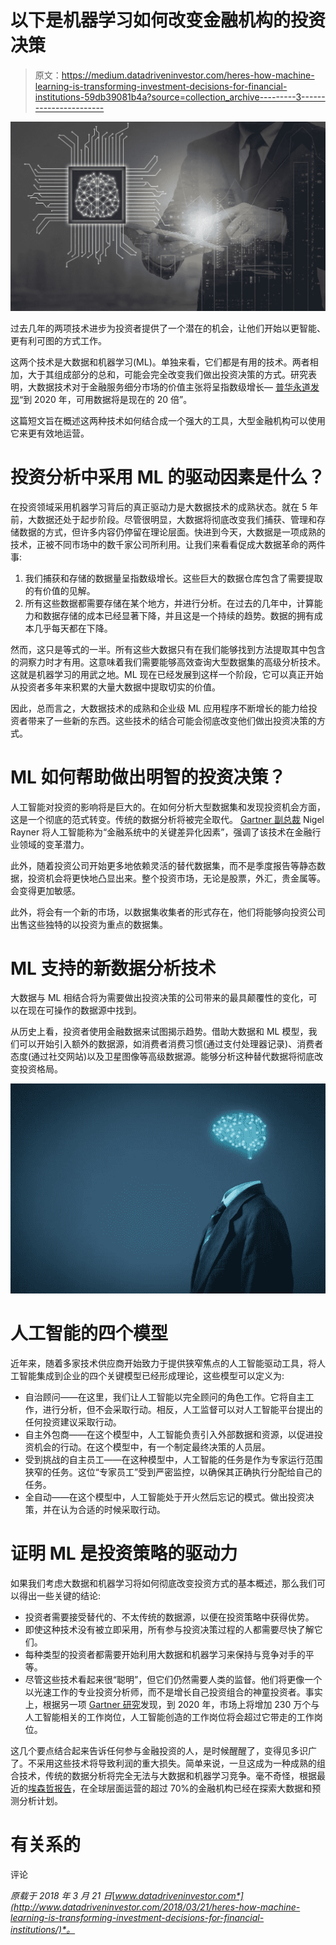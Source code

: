 # 以下是机器学习如何改变金融机构的投资决策

> 原文：<https://medium.datadriveninvestor.com/heres-how-machine-learning-is-transforming-investment-decisions-for-financial-institutions-59db39081b4a?source=collection_archive---------3----------------------->

![](img/95c4df22984b8f082bd0f0e1f024d37f.png)

过去几年的两项技术进步为投资者提供了一个潜在的机会，让他们开始以更智能、更有利可图的方式工作。

这两个技术是大数据和机器学习(ML)。单独来看，它们都是有用的技术。两者相加，大于其组成部分的总和，可能会完全改变我们做出投资决策的方式。研究表明，大数据技术对于金融服务细分市场的价值主张将呈指数级增长— [普华永道发现](https://www.pwc.com/gx/en/financial-services/assets/pdf/technology2020-and-beyond.pdf)“到 2020 年，可用数据将是现在的 20 倍”。

这篇短文旨在概述这两种技术如何结合成一个强大的工具，大型金融机构可以使用它来更有效地运营。

# 投资分析中采用 ML 的驱动因素是什么？

在投资领域采用机器学习背后的真正驱动力是大数据技术的成熟状态。就在 5 年前，大数据还处于起步阶段。尽管很明显，大数据将彻底改变我们捕获、管理和存储数据的方式，但许多内容仍停留在理论层面。快进到今天，大数据是一项成熟的技术，正被不同市场中的数千家公司所利用。让我们来看看促成大数据革命的两件事:

1.  我们捕获和存储的数据量呈指数级增长。这些巨大的数据仓库包含了需要提取的有价值的见解。
2.  所有这些数据都需要存储在某个地方，并进行分析。在过去的几年中，计算能力和数据存储的成本已经显著下降，并且这是一个持续的趋势。数据的拥有成本几乎每天都在下降。

然而，这只是等式的一半。所有这些大数据只有在我们能够找到方法提取其中包含的洞察力时才有用。这意味着我们需要能够高效查询大型数据集的高级分析技术。这就是机器学习的用武之地。ML 现在已经发展到这样一个阶段，它可以真正开始从投资者多年来积累的大量大数据中提取切实的价值。

因此，总而言之，大数据技术的成熟和企业级 ML 应用程序不断增长的能力给投资者带来了一些新的东西。这些技术的结合可能会彻底改变他们做出投资决策的方式。

# ML 如何帮助做出明智的投资决策？

人工智能对投资的影响将是巨大的。在如何分析大型数据集和发现投资机会方面，这是一个彻底的范式转变。传统的数据分析将被完全取代。 [Gartner 副总裁](https://www.gartner.com/smarterwithgartner/how-ai-will-transform-financial-management-applications/) Nigel Rayner 将人工智能称为“金融系统中的关键差异化因素”，强调了该技术在金融行业领域的变革潜力。

此外，随着投资公司开始更多地依赖灵活的替代数据集，而不是季度报告等静态数据，投资机会将更快地凸显出来。整个投资市场，无论是股票，外汇，贵金属等。会变得更加敏感。

此外，将会有一个新的市场，以数据集收集者的形式存在，他们将能够向投资公司出售这些独特的以投资为重点的数据集。

# ML 支持的新数据分析技术

大数据与 ML 相结合将为需要做出投资决策的公司带来的最具颠覆性的变化，可以在现在可操作的数据源中找到。

从历史上看，投资者使用金融数据来试图揭示趋势。借助大数据和 ML 模型，我们可以开始引入额外的数据源，如消费者消费习惯(通过支付处理器记录)、消费者态度(通过社交网站)以及卫星图像等高级数据源。能够分析这种替代数据将彻底改变投资格局。

![](img/66981b3df6440ee78df724d7852ae63d.png)

# 人工智能的四个模型

近年来，随着多家技术供应商开始致力于提供狭窄焦点的人工智能驱动工具，将人工智能集成到企业的四个关键模型已经形成理论，这些模型可以定义为:

*   自治顾问——在这里，我们让人工智能以完全顾问的角色工作。它将自主工作，进行分析，但不会采取行动。相反，人工监督可以对人工智能平台提出的任何投资建议采取行动。
*   自主外包商——在这个模型中，人工智能负责引入外部数据和资源，以促进投资机会的行动。在这个模型中，有一个制定最终决策的人员层。
*   受到挑战的自主员工——在这种模型中，人工智能的任务是作为专家运行范围狭窄的任务。这位“专家员工”受到严密监控，以确保其正确执行分配给自己的任务。
*   全自动——在这个模型中，人工智能处于开火然后忘记的模式。做出投资决策，并在认为合适的时候采取行动。

# 证明 ML 是投资策略的驱动力

如果我们考虑大数据和机器学习将如何彻底改变投资方式的基本概述，那么我们可以得出一些关键的结论:

*   投资者需要接受替代的、不太传统的数据源，以便在投资策略中获得优势。
*   即使这种技术没有被立即采用，所有参与投资决策过程的人都需要尽快了解它们。
*   每种类型的投资者都需要开始利用大数据和机器学习来保持与竞争对手的平等。
*   尽管这些技术看起来很“聪明”，但它们仍然需要人类的监督。他们将更像一个以光速工作的专业投资分析师，而不是增长自己投资组合的神童投资者。事实上，根据另一项 [Gartner 研究](https://www.gartner.com/newsroom/id/3837763)发现，到 2020 年，市场上将增加 230 万个与人工智能相关的工作岗位，人工智能创造的工作岗位将会超过它带走的工作岗位。

这几个要点结合起来告诉任何参与金融投资的人，是时候醒醒了，变得见多识广了。不采用这些技术将导致利润的重大损失。简单来说，一旦这成为一种成熟的组合技术，传统的数据分析将完全无法与大数据和机器学习竞争。毫不奇怪，根据最近的[埃森哲报告](https://www.accenture.com/t20170314T051509__w__/fi-en/_acnmedia/PDF-20/Accenture-Next-Generation-Financial.pdf)，在全球层面运营的超过 70%的金融机构已经在探索大数据和预测分析计划。

# 有关系的

评论

*原载于 2018 年 3 月 21 日*[*www.datadriveninvestor.com*](http://www.datadriveninvestor.com/2018/03/21/heres-how-machine-learning-is-transforming-investment-decisions-for-financial-institutions/)*。*